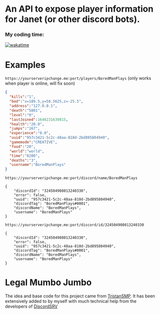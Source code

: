 
# An API to expose player information for Janet (or other discord bots).

### My coding time:
[![wakatime](https://wakatime.com/badge/user/d835e453-8200-4955-8277-80c4e9e3809b/project/2093c49e-2b5c-4aa2-91ad-c86aeef24eff.svg)](https://wakatime.com/badge/user/d835e453-8200-4955-8277-80c4e9e3809b/project/2093c49e-2b5c-4aa2-91ad-c86aeef24eff)
# Examples

`https://yourserveripchange.me:port/players/BoredManPlays` (only works when player is online, will fix soon)

```json
{
  "kills":"1",
  "bed":"x=189.5,y=58.5625,z=-25.5",
  "address":"127.0.0.1",
  "death":"5801",
  "level":"0",
  "lastJoined":1646231639815,
  "health":"20.0",
  "jumps":"167",
  "experience":"0.0",
  "uuid":"957c3421-5c2c-48aa-810d-2bd895804940",
  "gamemode":"CREATIVE",
  "food":"20",
  "world":"world",
  "time":"8200",
  "deaths":"3",
  "username":"BoredManPlays"
}
```

`https://yourserveripchange.me:port/discord/name/BoredManPlays`

```
{
	"discordId": "324504908013240330",
	"error": false,
	"uuid": "957c3421-5c2c-48aa-810d-2bd895804940",
	"discordTag": "BoredManPlays#0001",
	"discordName": "BoredManPlays",
	"username": "BoredManPlays"
}
```

`https://yourserveripchange.me:port/discord/id/324504908013240330`

```
{
	"discordId": "324504908013240330",
	"error": false,
	"uuid": "957c3421-5c2c-48aa-810d-2bd895804940",
	"discordTag": "BoredManPlays#0001",
	"discordName": "BoredManPlays",
	"username": "BoredManPlays"
}
```

# Legal Mumbo Jumbo
The idea and base code for this project came from [TristanSMP](https://github.com/twisttaan/TristanSMPAPI).
It has been extensively added to by myself with much technical help from the developers of [DiscordSRV](https://github.com/DiscordSRV/DiscordSRV/) 
